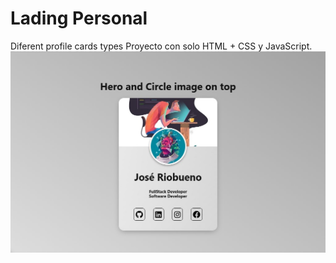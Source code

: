 # Lading Personal

Diferent profile cards types
Proyecto con solo HTML + CSS y JavaScript. 
![Card Design for Landing Personal](./img/preview.jpeg)
